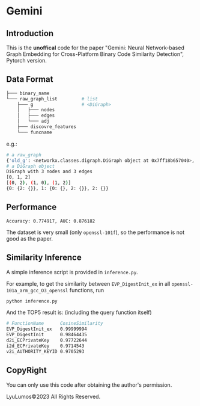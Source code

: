# Gemini

## Introduction

This is the **unoffical** code for the paper "Gemini: Neural Network-based Graph Embedding for Cross-Platform Binary Code Similarity Detection", Pytorch version.



## Data Format

```bash
├─── binary_name
└─── raw_graph_list         # list
    ├─── g                  # <DiGraph>
    │   ├─── nodes
    │   ├─── edges
    │   └─── adj 
    ├─── discovre_features
    └─── funcname           
```

e.g.:

```bash
# a raw_graph
{'old_g': <networkx.classes.digraph.DiGraph object at 0x7ff18b657040>, 'discovre_features': [2, 3, 3, 0, 3, 3, 4, 36, 0.0, ['h', 'h'], [4294967295, 4294967295, 3066169, 1, 16]], 'g': <networkx.classes.digraph.DiGraph object at 0x7ff18af3a0e0>, 'funcname': 'check_end'}
# a DiGraph object
DiGraph with 3 nodes and 3 edges
[0, 1, 2]
[(0, 2), (1, 0), (1, 2)]
{0: {2: {}}, 1: {0: {}, 2: {}}, 2: {}}
```

## Performance

```
Accuracy: 0.774917, AUC: 0.876182
```

The dataset is very small (only `openssl-101f`), so the performance is not good as the paper.

## Similarity Inference

A simple inference script is provided in `inference.py`. 

For example, to get the similarity between `EVP_DigestInit_ex` in all `openssl-101a_arm_gcc_O3_openssl` functions, run

```bash
python inference.py 
```

And the TOP5 result is: (including the query function itself)

```bash
# FunctionName      CosineSimilarity
EVP_DigestInit_ex   0.99999994
EVP_DigestInit      0.98464435
d2i_ECPrivateKey    0.97722644
i2d_ECPrivateKey    0.9714543
v2i_AUTHORITY_KEYID 0.9705293
``` 


## CopyRight

You can only use this code after obtaining the author's permission.

LyuLumos©2023 All Rights Reserved.


